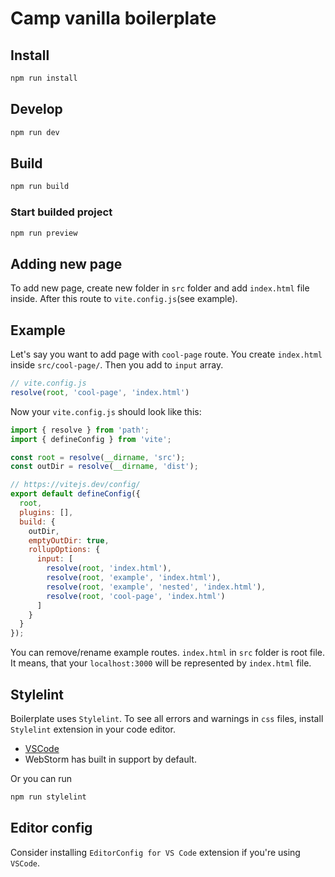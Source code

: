 # Camp vanilla boilerplate

## Install

```bash
npm run install
```

## Develop

```bash
npm run dev
```

## Build

```bash
npm run build
```

### Start builded project

```bash
npm run preview
```

## Adding new page

To add new page, create new folder in `src` folder and add `index.html` file inside.
After this route to `vite.config.js`(see example).

## Example

Let's say you want to add page with `cool-page` route. You create `index.html` inside  `src/cool-page/`.
Then you add to `input` array.

```js
// vite.config.js
resolve(root, 'cool-page', 'index.html')
```

Now your `vite.config.js` should look like this:

```js
import { resolve } from 'path';
import { defineConfig } from 'vite';

const root = resolve(__dirname, 'src');
const outDir = resolve(__dirname, 'dist');

// https://vitejs.dev/config/
export default defineConfig({
  root,
  plugins: [],
  build: {
    outDir,
    emptyOutDir: true,
    rollupOptions: {
      input: [
        resolve(root, 'index.html'),
        resolve(root, 'example', 'index.html'),
        resolve(root, 'example', 'nested', 'index.html'),
        resolve(root, 'cool-page', 'index.html')
      ]
    }
  }
});
```

You can remove/rename example routes. `index.html` in `src` folder is root file. It means, that your `localhost:3000` will be represented by `index.html` file.

## Stylelint

Boilerplate uses `Stylelint`. To see all errors and warnings in `css` files, install `Stylelint` extension in your code editor.

- [VSCode](https://marketplace.visualstudio.com/items?itemName=stylelint.vscode-stylelint)
- WebStorm has built in support by default.

Or you can run

```bash
npm run stylelint
```

## Editor config

Consider installing `EditorConfig for VS Code` extension if you're using `VSCode`.
